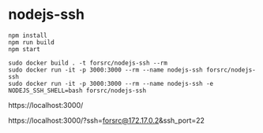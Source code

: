 # nodejs-ssh

```
npm install
npm run build
npm start
```
```
sudo docker build . -t forsrc/nodejs-ssh --rm
sudo docker run -it -p 3000:3000 --rm --name nodejs-ssh forsrc/nodejs-ssh
sudo docker run -it -p 3000:3000 --rm --name nodejs-ssh -e NODEJS_SSH_SHELL=bash forsrc/nodejs-ssh
```

https://localhost:3000/

https://localhost:3000/?ssh=forsrc@172.17.0.2&ssh_port=22
